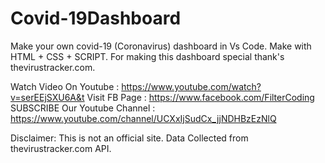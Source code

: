 # Covid-19Dashboard
Make your own covid-19 (Coronavirus) dashboard in Vs Code. Make with HTML + CSS + SCRIPT.
For making this dashboard special thank's thevirustracker.com.

Watch Video On Youtube : https://www.youtube.com/watch?v=serEEjSXU6A&t
Visit FB Page : https://www.facebook.com/FilterCoding
SUBSCRIBE Our Youtube Channel : https://www.youtube.com/channel/UCXxIjSudCx_jjNDHBzEzNlQ

Disclaimer: This is not an official site.
Data Collected from thevirustracker.com API.
